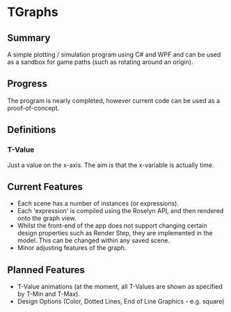 # TGraphs
## Summary
A simple plotting / simulation program using C# and WPF and can be used as a sandbox for game paths (such as rotating around an origin).

## Progress
The program is nearly completed, however current code can be used as a proof-of-concept.

## Definitions
### T-Value
Just a value on the x-axis. The aim is that the x-variable is actually time.

## Current Features
* Each scene has a number of instances (or expressions).
* Each 'expression' is compiled using the Roselyn API, and then rendered onto the graph view.
* Whilst the front-end of the app does not support changing certain design properties such as Render Step, they are implemented in the model. This can be changed within any saved scene.
* Minor adjusting features of the graph.

## Planned Features
* T-Value animations (at the moment, all T-Values are shown as specified by T-Min and T-Max).
* Design Options (Color, Dotted Lines, End of Line Graphics - e.g. square)
